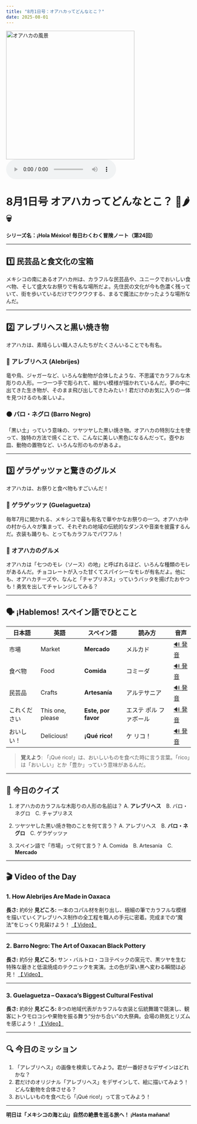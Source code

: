 ```yaml
---
title: "8月1日号：オアハカってどんなとこ？"
date: 2025-08-01
---
```


<img src="/mexico-articles/assets/2025-08-01-comic.png" alt="オアハカの風景" width="350" />

<audio controls>
  <source src="/mexico-articles/assets/2025-08-01-sound.wav" type="audio/wav">
  お使いのブラウザはオーディオ要素をサポートしていません。
</audio>

# 8月1日号 オアハカってどんなとこ？ 🎨🌶️💀
**シリーズ名：¡Hola México! 毎日わくわく冒険ノート（第24回）**

---

## 1️⃣ 民芸品と食文化の宝箱

メキシコの南にあるオアハカ州は、カラフルな民芸品や、ユニークでおいしい食べ物、そして盛大なお祭りで有名な場所だよ。先住民の文化が今も色濃く残っていて、街を歩いているだけでワクワクする、まるで魔法にかかったような場所なんだ。

---

## 2️⃣ アレブリヘスと黒い焼き物

オアハカは、素晴らしい職人さんたちがたくさんいることでも有名。

### 🎨 **アレブリヘス (Alebrijes)**
竜や鳥、ジャガーなど、いろんな動物が合体したような、不思議でカラフルな木彫りの人形。一つ一つ手で彫られて、細かい模様が描かれているんだ。夢の中に出てきた生き物が、そのまま飛び出してきたみたい！君だけのお気に入りの一体を見つけるのも楽しいよ。

### ⚫ **バロ・ネグロ (Barro Negro)**
「黒い土」っていう意味の、ツヤツヤした黒い焼き物。オアハカの特別な土を使って、独特の方法で焼くことで、こんなに美しい黒色になるんだって。壺やお皿、動物の置物など、いろんな形のものがあるよ。

---

## 3️⃣ ゲラゲッツァと驚きのグルメ

オアハカは、お祭りと食べ物もすごいんだ！

### 💃 **ゲラゲッツァ (Guelaguetza)**
毎年7月に開かれる、メキシコで最も有名で華やかなお祭りの一つ。オアハカ中の村から人々が集まって、それぞれの地域の伝統的なダンスや音楽を披露するんだ。衣装も踊りも、とってもカラフルでパワフル！

### 🦗 **オアハカのグルメ**
オアハカは「七つのモレ（ソース）の地」と呼ばれるほど、いろんな種類のモレがあるんだ。チョコレートが入った甘くてスパイシーなモレが有名だよ。他にも、オアハカチーズや、なんと「チャプリネス」っていうバッタを揚げたおやつも！勇気を出してチャレンジしてみる？

---

## 🗣️ ¡Hablemos! スペイン語でひとこと

| 日本語 | 英語 | スペイン語 | 読み方 | 音声 |
|---|---|---|---|---|
| 市場 | Market | **Mercado** | メルカド | [🔊 発音](https://www.spanishdict.com/pronunciation/mercado) |
| 食べ物 | Food | **Comida** | コミーダ | [🔊 発音](https://www.spanishdict.com/pronunciation/comida) |
| 民芸品 | Crafts | **Artesanía** | アルテサニア | [🔊 発音](https://www.spanishdict.com/pronunciation/artesan%C3%ADa) |
| これください | This one, please | **Este, por favor** | エステ ポル ファボール | [🔊 発音](https://www.spanishdict.com/pronunciation/este%2C%20por%20favor) |
| おいしい！ | Delicious! | **¡Qué rico!** | ケ リコ！ | [🔊 発音](https://www.spanishdict.com/pronunciation/qu%C3%A9%20rico) |

> **覚えよう**: 「¡Qué rico!」は、おいしいものを食べた時に言う言葉。「rico」は「おいしい」とか「豊か」っていう意味があるんだ。

---

## 🎲 今日のクイズ

1.  オアハカのカラフルな木彫りの人形の名前は？
    A. **アレブリヘス**　B. バロ・ネグロ　C. チャプリネス

2.  ツヤツヤした黒い焼き物のことを何て言う？
    A. アレブリヘス　B. **バロ・ネグロ**　C. ゲラゲッツァ

3.  スペイン語で「市場」って何て言う？
    A. Comida　B. Artesanía　C. **Mercado**

---

## 🎬 Video of the Day

### 1. **How Alebrijes Are Made in Oaxaca**

**長さ:** 約6分
**見どころ:** 一本のコパル材を削り出し、極細の筆でカラフルな模様を描いていくアレブリヘス制作の全工程を職人の手元に密着。完成までの“魔法”をじっくり見届けよう！
[【 Video】](https://www.youtube.com/watch?v=v9wAVcDQqiE)

---

### 2. **Barro Negro: The Art of Oaxacan Black Pottery**

**長さ:** 約5分
**見どころ:** サン・バルトロ・コヨテペックの窯元で、黒ツヤを生む特殊な磨きと低温焼成のテクニックを実演。土の色が深い黒へ変わる瞬間は必見！
[【 Video】](https://www.youtube.com/watch?v=aDqTSzkr6Mc)

---

### 3. **Guelaguetza – Oaxaca’s Biggest Cultural Festival**

**長さ:** 約8分
**見どころ:** 8つの地域代表がカラフルな衣装と伝統舞踊で競演し、観客にトウモロコシや果物を振る舞う“分かち合い”の大祭典。会場の熱気とリズムを感じよう！
[【 Video】](https://www.youtube.com/watch?v=yrQZpz3V2eI)

---

## 🔍 今日のミッション

1.  「アレブリヘス」の画像を検索してみよう。君が一番好きなデザインはどれかな？
2.  君だけのオリジナル「アレブリヘス」をデザインして、絵に描いてみよう！どんな動物を合体させる？
3.  おいしいものを食べたら「¡Qué rico!」って言ってみよう！

---

**明日は「メキシコの海と山」自然の絶景を巡る旅へ！ ¡Hasta mañana!**
